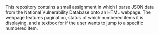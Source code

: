 This repository contains a small assignment in which I parse JSON data from the National Vulnerability Database onto an HTML webpage.
The webpage features pagination, status of which numbered items it is displaying, and a textbox for if the user wants to jump to a specific numbered item.
